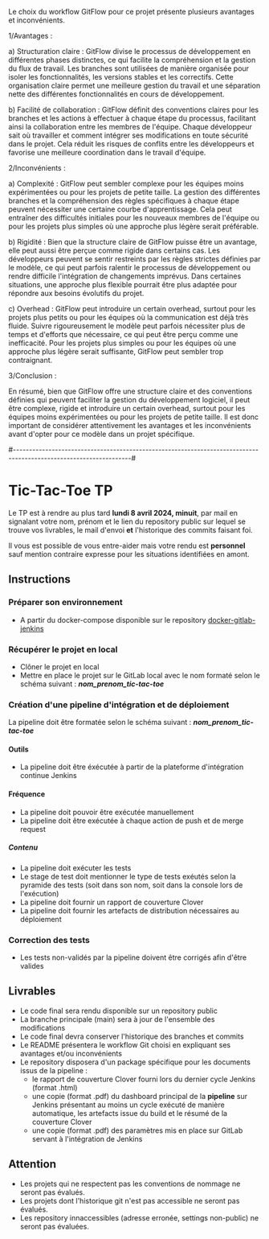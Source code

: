 Le choix du workflow GitFlow pour ce projet présente plusieurs avantages et inconvénients.

1/Avantages :

a) Structuration claire : GitFlow divise le processus de développement en différentes phases distinctes, ce qui facilite la compréhension et la gestion du flux de travail. Les branches sont utilisées de manière organisée pour isoler les fonctionnalités, les versions stables et les correctifs. Cette organisation claire permet une meilleure gestion du travail et une séparation nette des différentes fonctionnalités en cours de développement.

b) Facilité de collaboration : GitFlow définit des conventions claires pour les branches et les actions à effectuer à chaque étape du processus, facilitant ainsi la collaboration entre les membres de l'équipe. Chaque développeur sait où travailler et comment intégrer ses modifications en toute sécurité dans le projet. Cela réduit les risques de conflits entre les développeurs et favorise une meilleure coordination dans le travail d'équipe.

2/Inconvénients :

a) Complexité : GitFlow peut sembler complexe pour les équipes moins expérimentées ou pour les projets de petite taille. La gestion des différentes branches et la compréhension des règles spécifiques à chaque étape peuvent nécessiter une certaine courbe d'apprentissage. Cela peut entraîner des difficultés initiales pour les nouveaux membres de l'équipe ou pour les projets plus simples où une approche plus légère serait préférable.

b) Rigidité : Bien que la structure claire de GitFlow puisse être un avantage, elle peut aussi être perçue comme rigide dans certains cas. Les développeurs peuvent se sentir restreints par les règles strictes définies par le modèle, ce qui peut parfois ralentir le processus de développement ou rendre difficile l'intégration de changements imprévus. Dans certaines situations, une approche plus flexible pourrait être plus adaptée pour répondre aux besoins évolutifs du projet.

c) Overhead : GitFlow peut introduire un certain overhead, surtout pour les projets plus petits ou pour les équipes où la communication est déjà très fluide. Suivre rigoureusement le modèle peut parfois nécessiter plus de temps et d'efforts que nécessaire, ce qui peut être perçu comme une inefficacité. Pour les projets plus simples ou pour les équipes où une approche plus légère serait suffisante, GitFlow peut sembler trop contraignant.

3/Conclusion :

En résumé, bien que GitFlow offre une structure claire et des conventions définies qui peuvent faciliter la gestion du développement logiciel, il peut être complexe, rigide et introduire un certain overhead, surtout pour les équipes moins expérimentées ou pour les projets de petite taille. Il est donc important de considérer attentivement les avantages et les inconvénients avant d'opter pour ce modèle dans un projet spécifique.

#------------------------------------------------------------------------------------------------------------------#

# Tic-Tac-Toe TP
Le TP est à rendre au plus tard **lundi 8 avril 2024, minuit**, par mail en signalant votre nom, prénom et le lien du repository public sur lequel se trouve vos livrables, le mail d'envoi **et** l'historique des commits faisant foi.

Il vous est possible de vous entre-aider mais votre rendu est **personnel** sauf mention contraire expresse pour les situations identifiées en amont.

## Instructions

### Préparer son environnement
- A partir du docker-compose disponible sur le repository [docker-gitlab-jenkins](https://github.com/June-Ruth/docker-gitlab-jenkins)

### Récupérer le projet en local
- Clôner le projet en local
- Mettre en place le projet sur le GitLab local avec le nom formaté selon le schéma suivant : **_nom_prenom_tic-tac-toe_**

### Création d'une pipeline d'intégration et de déploiement
La pipeline doit être formatée selon le schéma suivant : **_nom_prenom_tic-tac-toe_**
#### Outils
- La pipeline doit être éxécutée à partir de la plateforme d'intégration continue Jenkins
#### Fréquence
- La pipeline doit pouvoir être exécutée manuellement
- La pipeline doit être exécutée à chaque action de push et de merge request
##### Contenu
- La pipeline doit exécuter les tests
- Le stage de test doit mentionner le type de tests exéutés selon la pyramide des tests (soit dans son nom, soit dans la console lors de l'exécution)
- La pipeline doit fournir un rapport de couverture Clover
- La pipeline doit fournir les artefacts de distribution nécessaires au déploiement

### Correction des tests
- Les tests non-validés par la pipeline doivent être corrigés afin d'être valides

## Livrables
- Le code final sera rendu disponible sur un repository public
- La branche principale (main) sera à jour de l'ensemble des modifications
- Le code final devra conserver l'historique des branches et commits
- Le README présentera le workflow Git choisi en expliquant ses avantages et/ou inconvénients
- Le repository disposera d'un package spécifique pour les documents issus de la pipeline :
  - le rapport de couverture Clover fourni lors du dernier cycle Jenkins (format .html)
  - une copie (format .pdf) du dashboard principal de la **pipeline** sur Jenkins présentant au moins un cycle exécuté de manière automatique, les artefacts issue du build et le résumé de la couverture Clover
  - une copie (format .pdf) des paramètres mis en place sur GitLab servant à l'intégration de Jenkins
 
## Attention
- Les projets qui ne respectent pas les conventions de nommage ne seront pas évalués.
- Les projets dont l'historique git n'est pas accessible ne seront pas évalués.
- Les repository innaccessibles (adresse erronée, settings non-public) ne seront pas évaluées.
